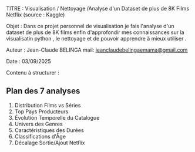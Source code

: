 TITRE : Visualisation / Nettoyage /Analyse d'un Dataset de plus de 8K Films Netflix (source : Kaggle)

Objet : Dans ce projet personnel de visualisation je fais l'analyse d'un dataset de plus de 8K films enfin d'approfondir mes connaissances sur la visualisatin python , le nettoyage  et de pouvoir apprendre à mieux utiliser .

Auteur : Jean-Claude BELINGA mail: jeanclaudebelingaemama@gmail.com

Date : 03/09/2025 

Contenu à structurer :
## Plan des 7 analyses
1.  Distribution Films vs Séries
2.  Top Pays Producteurs  
3.  Évolution Temporelle du Catalogue
4.  Univers des Genres
5.  Caractéristiques des Durées
6.  Classifications d'Âge
7.  Décalage Sortie/Ajout Netflix
